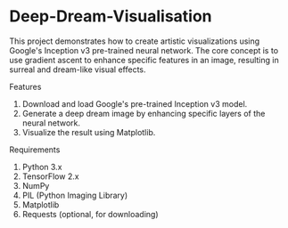 # Deep-Dream-Visualisation

This project demonstrates how to create artistic visualizations using Google's Inception v3 pre-trained neural network. The core concept is to use gradient ascent to enhance specific features in an image, resulting in surreal and dream-like visual effects.

Features
1. Download and load Google's pre-trained Inception v3 model.
2. Generate a deep dream image by enhancing specific layers of the neural network.
3. Visualize the result using Matplotlib.

   
Requirements
1. Python 3.x
2. TensorFlow 2.x
3. NumPy
4. PIL (Python Imaging Library)
5. Matplotlib
6. Requests (optional, for downloading)
